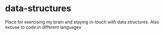 # data-structures
Place for exercising my brain and staying in-touch with data structures. Also excuse to code in different languages
